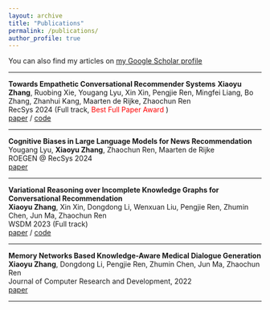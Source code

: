 ```yaml
---
layout: archive
title: "Publications"
permalink: /publications/
author_profile: true
---
```


You can also find my articles on [my Google Scholar profile](https://scholar.google.com/citations?user=pf5Q3JAAAAAJ)

---

   **Towards Empathetic Conversational Recommender Systems** 
   **Xiaoyu Zhang**, Ruobing Xie, Yougang Lyu, Xin Xin, Pengjie Ren, Mingfei Liang, Bo Zhang, Zhanhui Kang, Maarten de Rijke, Zhaochun Ren  
   RecSys 2024 (Full track, <font color='red'> Best Full Paper Award </font>)  
   [paper](https://doi.org/10.1145/3640457.3688133) / [code](https://github.com/zxd-octopus/ECR)

---

   **Cognitive Biases in Large Language Models for News Recommendation**  
   Yougang Lyu, **Xiaoyu Zhang**, Zhaochun Ren, Maarten de Rijke  
   ROEGEN @ RecSys 2024  
   [paper](https://doi.org/10.48550/arXiv.2410.02897)

---

   **Variational Reasoning over Incomplete Knowledge Graphs for Conversational Recommendation**  
   **Xiaoyu Zhang**, Xin Xin, Dongdong Li, Wenxuan Liu, Pengjie Ren, Zhumin Chen, Jun Ma, Zhaochun Ren  
   WSDM 2023 (Full track)  
   [paper](https://doi.org/10.1145/3539597.3570426) / [code](https://github.com/zxd-octopus/VRICR)

---

   **Memory Networks Based Knowledge-Aware Medical Dialogue Generation**  
   **Xiaoyu Zhang**, Dongdong Li, Pengjie Ren, Zhumin Chen, Jun Ma, Zhaochun Ren  
   Journal of Computer Research and Development, 2022  
   [paper](https://doi.org/10.7544/issn1000-1239.20210851)

---


